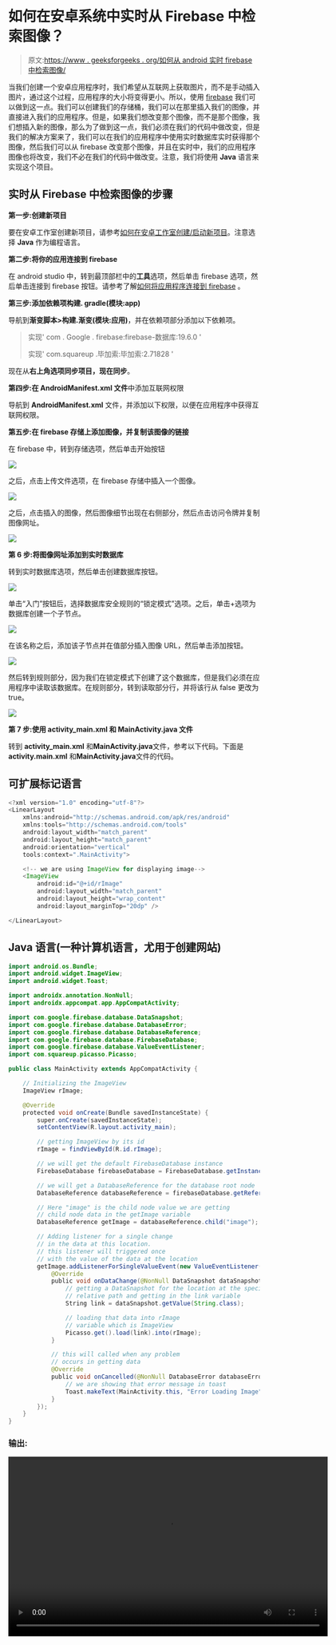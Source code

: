 # 如何在安卓系统中实时从 Firebase 中检索图像？

> 原文:[https://www . geeksforgeeks . org/如何从 android 实时 firebase 中检索图像/](https://www.geeksforgeeks.org/how-to-retrieve-image-from-firebase-in-realtime-in-android/)

当我们创建一个安卓应用程序时，我们希望从互联网上获取图片，而不是手动插入图片，通过这个过程，应用程序的大小将变得更小。所以，使用 [firebase](https://www.geeksforgeeks.org/adding-firebase-to-android-app/) 我们可以做到这一点。我们可以创建我们的存储桶，我们可以在那里插入我们的图像，并直接进入我们的应用程序。但是，如果我们想改变那个图像，而不是那个图像，我们想插入新的图像，那么为了做到这一点，我们必须在我们的代码中做改变，但是我们的解决方案来了，我们可以在我们的应用程序中使用实时数据库实时获得那个图像，然后我们可以从 firebase 改变那个图像，并且在实时中，我们的应用程序图像也将改变，我们不必在我们的代码中做改变。注意，我们将使用 **Java** 语言来实现这个项目。

## **实时从 Firebase 中检索图像的步骤**

**第一步:创建新项目**

要在安卓工作室创建新项目，请参考[如何在安卓工作室创建/启动新项目](https://www.geeksforgeeks.org/android-how-to-create-start-a-new-project-in-android-studio/)。注意选择 **Java** 作为编程语言。

**第二步:将你的应用连接到 firebase**

在 android studio 中，转到最顶部栏中的**工具**选项，然后单击 firebase 选项，然后单击连接到 firebase 按钮。请参考了解[如何将应用程序连接到 firebase](https://www.geeksforgeeks.org/adding-firebase-to-android-app/) 。

**第三步:添加依赖项构建. gradle(模块:app)**

导航到**渐变脚本>构建.渐变(模块:应用)**，并在依赖项部分添加以下依赖项。

> 实现' com . Google . firebase:firebase-数据库:19.6.0 '
> 
> 实现' com.squareup .毕加索:毕加索:2.71828 '

现在从**右上角选项同步项目，现在同步**。

**第四步:在 AndroidManifest.xml 文件**中添加互联网权限

导航到 **AndroidManifest.xml** 文件，并添加以下权限，以便在应用程序中获得互联网权限。

**第五步:在 firebase 存储上添加图像，并复制该图像的链接**

在 firebase 中，转到存储选项，然后单击开始按钮

![](img/27b3bfdad6c8adda614d08af20bc2190.png)

之后，点击上传文件选项，在 firebase 存储中插入一个图像。

![](img/8f15a350ec1514d8f9b26117c3e444a1.png)

之后，点击插入的图像，然后图像细节出现在右侧部分，然后点击访问令牌并复制图像网址。

![](img/8ba271425bfee587e8e8ad1149b767e4.png)

**第 6 步:将图像网址添加到实时数据库**

转到实时数据库选项，然后单击创建数据库按钮。

![](img/087c1814f7a503c8590e18e0c71821fe.png)

单击“入门”按钮后，选择数据库安全规则的“锁定模式”选项。之后，单击+选项为数据库创建一个子节点。

![](img/6b0ed8bf46013106d83db08cfa4b41a3.png)

在该名称之后，添加该子节点并在值部分插入图像 URL，然后单击添加按钮。

![](img/21e526d9cc5f76b5efb391f475b70667.png)

然后转到规则部分，因为我们在锁定模式下创建了这个数据库，但是我们必须在应用程序中读取该数据库。在规则部分，转到读取部分行，并将该行从 false 更改为 true。

![](img/678b77d630943704a3b8306f64f2491e.png)

**第 7 步:使用 activity_main.xml 和 MainActivity.java 文件**

转到 **activity_main.xml** 和**MainActivity.java**文件，参考以下代码。下面是 **activity.main.xml** 和**MainActivity.java**文件的代码。

## 可扩展标记语言

```java
<?xml version="1.0" encoding="utf-8"?>
<LinearLayout 
    xmlns:android="http://schemas.android.com/apk/res/android"
    xmlns:tools="http://schemas.android.com/tools"
    android:layout_width="match_parent"
    android:layout_height="match_parent"
    android:orientation="vertical"
    tools:context=".MainActivity">

    <!-- we are using ImageView for displaying image-->
    <ImageView
        android:id="@+id/rImage"
        android:layout_width="match_parent"
        android:layout_height="wrap_content"
        android:layout_marginTop="20dp" />

</LinearLayout>
```

## Java 语言(一种计算机语言，尤用于创建网站)

```java
import android.os.Bundle;
import android.widget.ImageView;
import android.widget.Toast;

import androidx.annotation.NonNull;
import androidx.appcompat.app.AppCompatActivity;

import com.google.firebase.database.DataSnapshot;
import com.google.firebase.database.DatabaseError;
import com.google.firebase.database.DatabaseReference;
import com.google.firebase.database.FirebaseDatabase;
import com.google.firebase.database.ValueEventListener;
import com.squareup.picasso.Picasso;

public class MainActivity extends AppCompatActivity {

    // Initializing the ImageView
    ImageView rImage;

    @Override
    protected void onCreate(Bundle savedInstanceState) {
        super.onCreate(savedInstanceState);
        setContentView(R.layout.activity_main);

        // getting ImageView by its id
        rImage = findViewById(R.id.rImage);

        // we will get the default FirebaseDatabase instance
        FirebaseDatabase firebaseDatabase = FirebaseDatabase.getInstance();

        // we will get a DatabaseReference for the database root node
        DatabaseReference databaseReference = firebaseDatabase.getReference();

        // Here "image" is the child node value we are getting 
        // child node data in the getImage variable
        DatabaseReference getImage = databaseReference.child("image");

        // Adding listener for a single change 
        // in the data at this location.
        // this listener will triggered once 
        // with the value of the data at the location 
        getImage.addListenerForSingleValueEvent(new ValueEventListener() {
            @Override
            public void onDataChange(@NonNull DataSnapshot dataSnapshot) {
                // getting a DataSnapshot for the location at the specified
                // relative path and getting in the link variable
                String link = dataSnapshot.getValue(String.class);

                // loading that data into rImage 
                // variable which is ImageView
                Picasso.get().load(link).into(rImage);
            }

            // this will called when any problem
            // occurs in getting data
            @Override
            public void onCancelled(@NonNull DatabaseError databaseError) {
                // we are showing that error message in toast
                Toast.makeText(MainActivity.this, "Error Loading Image", Toast.LENGTH_SHORT).show();
            }
        });
    }
}
```

### 输出:

<video class="wp-video-shortcode" id="video-533053-1" width="640" height="360" preload="metadata" controls=""><source type="video/mp4" src="https://media.geeksforgeeks.org/wp-content/uploads/20201224140814/output.mp4?_=1">[https://media.geeksforgeeks.org/wp-content/uploads/20201224140814/output.mp4](https://media.geeksforgeeks.org/wp-content/uploads/20201224140814/output.mp4)</video>